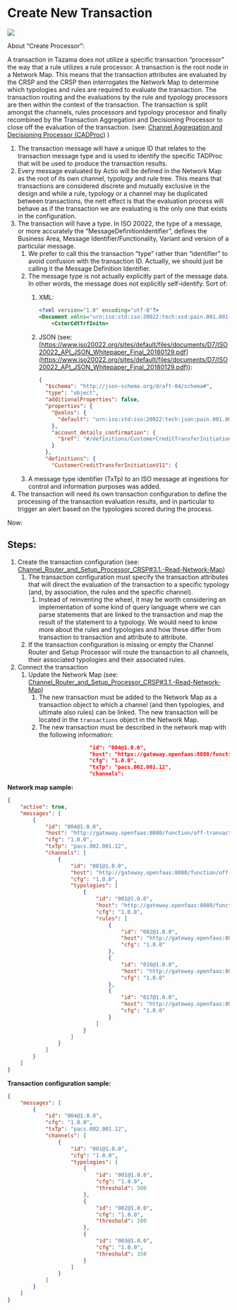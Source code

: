 # Create New Transaction

![](../../Images/image-20220902-104423.png)

About “Create Processor”:

A transaction in Tazama does not utilize a specific transaction “processor” the way that a rule utilizes a rule processor. A transaction is the root node in a Network Map. This means that the transaction attributes are evaluated by the CRSP and the CRSP then interrogates the Network Map to determine which typologies and rules are required to evaluate the transaction. The transaction routing and the evaluations by the rule and typology processors are then within the context of the transaction. The transaction is split amongst the channels, rules processors and typology processor and finally recombined by the Transaction Aggregation and Decisioning Processor to close off the evaluation of the transaction. (see: [Channel Aggregation and Decisioning Processor (CADProc)](../99-Archive/Channel-Aggregation-And-Decisioning-Processor-Cadproc.md) )

1. The transaction message will have a unique ID that relates to the transaction message type and is used to identify the specific TADProc that will be used to produce the transaction results.
2. Every message evaluated by Actio will be defined in the Network Map as the root of its own channel, typology and rule tree. This means that transactions are considered discrete and mutually exclusive in the design and while a rule, typology or a channel may be duplicated between transactions, the nett effect is that the evaluation process will behave as if the transaction we are evaluating is the only one that exists in the configuration.
3. The transaction will have a type. In ISO 20022, the type of a message, or more accurately the “MessageDefinitionIdentifier”, defines the Business Area, Message Identifier/Functionality, Variant and version of a particular message.
    1. We prefer to call this the transaction “type” rather than “identifier” to avoid confusion with the transaction ID. Actually, we should just be calling it the Message Definition Identifier.
    2. The message type is not actually explicitly part of the message data. In other words, the message does not explicitly self-identify. Sort of:
        1. XML:
            ```xml
            <?xml version="1.0" encoding="utf-8"?>
            <Document xmlns="urn:iso:std:iso:20022:tech:xsd:pain.001.001.11">
                <CstmrCdtTrfInitn>
            ```
        2. JSON (see: [https://www.iso20022.org/sites/default/files/documents/D7/ISO20022_API_JSON_Whitepaper_Final_20180129.pdf](https://www.iso20022.org/sites/default/files/documents/D7/ISO20022_API_JSON_Whitepaper_Final_20180129.pdf)):

            ```json
            {
              "$schema": "http://json-schema.org/draft-04/schema#",
              "type": "object",
              "additionalProperties": false,
              "properties": {
                "@xmlns": {
                  "default": "urn:iso:std:iso:20022:tech:json:pain.001.001.11"
                },
                "account_details_confirmation": {
                  "$ref": "#/definitions/CustomerCreditTransferInitiationV11"
                }
              },
              "definitions": {
                "CustomerCreditTransferInitiationV11": {
            ```
    3. A message type identifier (TxTp) to an ISO message at ingestions for control and information purposes was added.
4. The transaction will need its own transaction configuration to define the processing of the transaction evaluation results, and in particular to trigger an alert based on the typologies scored during the process.

Now:

## Steps:

1. Create the transaction configuration (see: [Channel_Router_and_Setup_Processor_CRSP#3.1.-Read-Network-Map](../Channel-Router-And-Setup-Processor-CRSP.md#31-read-network-map))
    1. The transaction configuration must specify the transaction attributes that will direct the evaluation of the transaction to a specific typology (and, by association, the rules and the specific channel).
        1. Instead of reinventing the wheel, it may be worth considering an implementation of some kind of query language where we can parse statements that are linked to the transaction and map the result of the statement to a typology. We would need to know more about the rules and typologies and how these differ from transaction to transaction and attribute to attribute.
    2. If the transaction configuration is missing or empty the Channel Router and Setup Processor will route the transaction to all channels, their associated typologies and their associated rules.
2. Connect the transaction
    1. Update the Network Map (see: [Channel_Router_and_Setup_Processor_CRSP#3.1.-Read-Network-Map](../Channel-Router-And-Setup-Processor-CRSP.md#31-read-network-map))
        1. The new transaction must be added to the Network Map as a transaction object to which a channel (and then typologies, and ultimate also rules) can be linked. The new transaction will be located in the `transactions` object in the Network Map.
        2. The new transaction must be described in the network map with the following information:
            ```json
                            "id": "004@1.0.0",
                            "host": "https://gateway.openfaas:8080/function/off-transaction-aggregation-decisioning-processor-rel-1-1-0",
                            "cfg": "1.0.0",
                            "txTp": "pacs.002.001.12",
                            "channels": 
            ```

**Network map sample:**

```json
{
    "active": true,
    "messages": [
        {
            "id": "004@1.0.0",
            "host": "http://gateway.openfaas:8080/function/off-transaction-aggregation-decisioning-processor-rel-1-0-0",
            "cfg": "1.0.0",
            "txTp": "pacs.002.001.12",
            "channels": [
                {
                    "id": "001@1.0.0",
                    "host": "http://gateway.openfaas:8080/function/off-channel-aggregation-decisioning-processor-rel-1-0-0",
                    "cfg": "1.0.0",
                    "typologies": [
                        {
                            "id": "001@1.0.0",
                            "host": "http://gateway.openfaas:8080/function/off-typology-processor-rel-1-0-0",
                            "cfg": "1.0.0",
                            "rules": [
                                {
                                    "id": "002@1.0.0",
                                    "host": "http://gateway.openfaas:8080/function/off-rule-002-rel-1-0-0",
                                    "cfg": "1.0.0"
                                },
                                {
                                    "id": "016@1.0.0",
                                    "host": "http://gateway.openfaas:8080/function/off-rule-016-rel-1-0-0",
                                    "cfg": "1.0.0"
                                },
                                {
                                    "id": "017@1.0.0",
                                    "host": "http://gateway.openfaas:8080/function/off-rule-017-rel-1-0-0",
                                    "cfg": "1.0.0"
                                }
                            ]
                        }
                    ]
                }
            ]
        }
    ]
}


```

**Transaction configuration sample:**

```json
{
    "messages": [
        {
            "id": "004@1.0.0",
            "cfg": "1.0.0",
            "txTp": "pacs.002.001.12",
            "channels": [
                {
                    "id": "001@1.0.0",
                    "cfg": "1.0.0",
                    "typologies": [
                        {
                            "id": "001@1.0.0",
                            "cfg": "1.0.0",
                            "threshold": 500
                        },
                        {
                            "id": "002@1.0.0",
                            "cfg": "1.0.0",
                            "threshold": 200
                        },
                        {
                            "id": "003@1.0.0",
                            "cfg": "1.0.0",
                            "threshold": 350
                        }
                    ]
                }
            ]
        }
    ]
}
```
